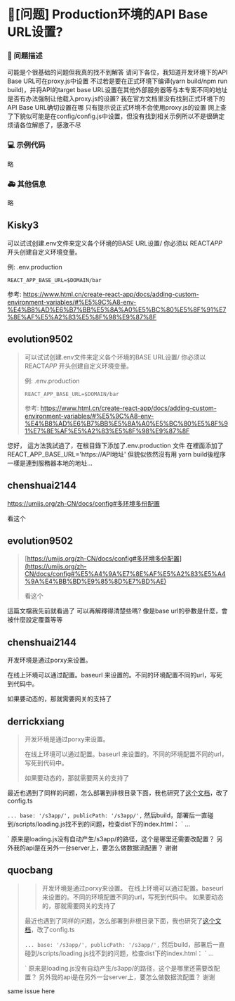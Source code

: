 # 🧐[问题] Production环境的API Base URL设置?

### 🧐 问题描述

可能是个很基础的问题但我真的找不到解答
请问下各位，我知道开发环境下的API Base URL可在proxy.js中设置
不过若是要在正式环境下编译(yarn build/npm run build)，并将API的target base URL设置在其他外部服务器等与本专案不同的地址
是否有办法强制让他载入proxy.js的设置?
我在官方文档里没有找到正式环境下的API Base URL确切设置在哪
只有提示说正式环境不会使用proxy.js的设置
网上查了下貌似可能是在config/config.js中设置，但没有找到相关示例所以不是很确定
烦请各位解惑了，感激不尽

### 💻 示例代码

略

### 🚑 其他信息

略

## Kisky3

可以试试创建.env文件来定义各个环境的BASE URL设置/
你必须以 REACT*APP* 开头创建自定义环境变量。

例:
.env.production

```
REACT_APP_BASE_URL=$DOMAIN/bar
```

参考:
https://www.html.cn/create-react-app/docs/adding-custom-environment-variables/#%E5%9C%A8-env-%E4%B8%AD%E6%B7%BB%E5%8A%A0%E5%BC%80%E5%8F%91%E7%8E%AF%E5%A2%83%E5%8F%98%E9%87%8F

## evolution9502

> 可以试试创建.env文件来定义各个环境的BASE URL设置/ 你必须以 REACT*APP* 开头创建自定义环境变量。
>
> 例: .env.production
>
> ```
> REACT_APP_BASE_URL=$DOMAIN/bar
> ```
>
> 参考: https://www.html.cn/create-react-app/docs/adding-custom-environment-variables/#%E5%9C%A8-env-%E4%B8%AD%E6%B7%BB%E5%8A%A0%E5%BC%80%E5%8F%91%E7%8E%AF%E5%A2%83%E5%8F%98%E9%87%8F

您好，
這方法我試過了，在根目錄下添加了.env.production 文件
在裡面添加了REACT_APP_BASE_URL='https://API地址'
但貌似依然沒有用
yarn build後程序一樣是連到服務器本地的地址...

## chenshuai2144

https://umijs.org/zh-CN/docs/config#多环境多份配置

看这个

## evolution9502

> [https://umijs.org/zh-CN/docs/config#多环境多份配置](https://umijs.org/zh-CN/docs/config#%E5%A4%9A%E7%8E%AF%E5%A2%83%E5%A4%9A%E4%BB%BD%E9%85%8D%E7%BD%AE)
>
> 看这个

這篇文檔我先前就看過了
可以再解釋得清楚些嗎?
像是base url的參數是什麼，會被什麼設定覆蓋等等

## chenshuai2144

开发环境是通过porxy来设置。

在线上环境可以通过配置。baseurl 来设置的。不同的环境配置不同的url，写死到代码中。

如果要动态的，那就需要网关的支持了

## derrickxiang

> 开发环境是通过porxy来设置。
>
> 在线上环境可以通过配置。baseurl 来设置的。不同的环境配置不同的url，写死到代码中。
>
> 如果要动态的，那就需要网关的支持了

最近也遇到了同样的问题，怎么部署到非根目录下面，我也研究了[这个文档](https://pro.ant.design/zh-CN/docs/deploy/#%E9%83%A8%E7%BD%B2%E5%88%B0%E9%9D%9E%E6%A0%B9%E7%9B%AE%E5%BD%95)，改了config.ts

`...
  base: '/s3app/',
  publicPath: '/s3app/',`
然后build，部署后一直碰到/scripts/loading.js找不到的问题，检查dist下的index.html：
`
...

<link rel="stylesheet" href="/s3app/umi.043f10e7.css">
<script async="" src="/scripts/loading.js"></script>
</head>
<body>
<div id="root"></div>
<script src="/s3app/umi.14bfb194.js"></script>

</body></html>
`
原来是loading.js没有自动产生/s3app/的路径，这个是哪里还需要改配置？
另外我的api是在另外一台server上，要怎么做数据流配置？
谢谢

## quocbang

> > 开发环境是通过porxy来设置。
> > 在线上环境可以通过配置。baseurl 来设置的。不同的环境配置不同的url，写死到代码中。
> > 如果要动态的，那就需要网关的支持了
>
> 最近也遇到了同样的问题，怎么部署到非根目录下面，我也研究了[这个文档](https://pro.ant.design/zh-CN/docs/deploy/#%E9%83%A8%E7%BD%B2%E5%88%B0%E9%9D%9E%E6%A0%B9%E7%9B%AE%E5%BD%95)，改了config.ts
>
> `... base: '/s3app/', publicPath: '/s3app/',` 然后build，部署后一直碰到/scripts/loading.js找不到的问题，检查dist下的index.html： ` ...
>
> <script async="" src="/scripts/loading.js"></script>
> <script src="/s3app/umi.14bfb194.js"></script> ` 原来是loading.js没有自动产生/s3app/的路径，这个是哪里还需要改配置？ 另外我的api是在另外一台server上，要怎么做数据流配置？ 谢谢

same issue here
